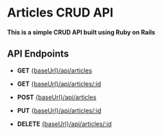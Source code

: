 # Articles CRUD API

#### This is a simple CRUD API built using Ruby on Rails

## API Endpoints

- **GET** [{baseUrl}/api/articles]()

- **GET** [{baseUrl}/api/articles/:id]()

- **POST** [{baseUrl}/api/articles]()

- **PUT** [{baseUrl}/api/articles/:id]()

- **DELETE** [{baseUrl}/api/articles/:id]()
